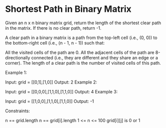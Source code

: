 # Shortest Path in Binary Matrix

Given an n x n binary matrix grid, return the length of the shortest clear path in the matrix. If there is no clear path, return -1.

A clear path in a binary matrix is a path from the top-left cell (i.e., (0, 0)) to the bottom-right cell (i.e., (n - 1, n - 1)) such that:

All the visited cells of the path are 0.
All the adjacent cells of the path are 8-directionally connected (i.e., they are different and they share an edge or a corner).
The length of a clear path is the number of visited cells of this path.

 

Example 1:


Input: grid = [[0,1],[1,0]]
Output: 2
Example 2:


Input: grid = [[0,0,0],[1,1,0],[1,1,0]]
Output: 4
Example 3:

Input: grid = [[1,0,0],[1,1,0],[1,1,0]]
Output: -1
 

Constraints:

n == grid.length
n == grid[i].length
1 <= n <= 100
grid[i][j] is 0 or 1